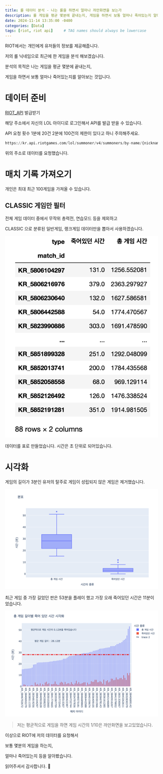 ```yaml
---
title: 롤 데이터 분석 - 나는 롤을 하면서 얼마나 까만화면을 보는가
description: 롤 게임을 평균 몇분에 끝내는지, 게임을 하면서 보통 얼마나 죽어있는지 알아보겠습니다.
date: 2024-11-14 13:35:00 -0400
categories: [Data]
tags: [riot, riot api]     # TAG names should always be lowercase
---
```

  
RIOT에서는 개인에게 유저들의 정보를 제공해줍니다.

저의 롤 닉네임으로 최근에 한 게임을 분석 해보겠습니다.

분석의 목적은 나는 게임을 평균 몇분에 끝내는지,

게임을 하면서 보통 얼마나 죽어있는지를 알아보는 것입니다.
  
# 데이터 준비
  
[RIOT_API](https://developer.riotgames.com) 발급받기

해당 주소에서 자신의 LOL 아이디로 로그인해서 API를 발급 받을 수 있습니다.
  
API 요청 횟수 1분에 20건 2분에 100건의 제한이 있다고 하니 주의해주세요.

```python
https://kr.api.riotgames.com/lol/summoner/v4/summoners/by-name/{nickname}?api_key={riot_token}
```

위의 주소로 데이터를 요청했습니다.
  
# 매치 기록 가져오기
 
개인은 최대 최근 100게임을 가져올 수 있습니다.
  
## CLASSIC 게임만 필터
전체 게임 데이터 중에서 무작위 총력전, 연습모드 등을 제외하고

CLASSIC 으로 분류된 일반게임, 랭크게임 데이터만을 뽑아서 사용하겠습니다.

![](/images/lolblackscreencheck/e37ab82f-4fd6-4a1e-819c-aa0a365e56f1-image.png)

데이터를 표로 만들었습니다.
시간은 초 단위로 되어있습니다.
  
 # 시각화
 게임의 길이가 3분인 유저의 탈주로 게임이 성립되지 않은 게임은 제거했습니다.
  
  ![](/images/lolblackscreencheck/b23688a0-e382-42eb-b277-b688da087887-image.png)

  최근 게임 중 가장 길었던 판은 53분을 플레이 했고
  가장 오래 죽어있던 시간은 11분이었습니다.

  ![](/images/lolblackscreencheck/ee5848ce-9d13-42b9-b54b-96c0b45bb826-image.png)

> 저는 평균적으로 게임을 하면 게임 시간의 1/10은 까만화면을 보고있었습니다.
  
이상으로 RIOT에 저의 데이터를 요청해서

보통 몇분의 게임을 하는지,

얼마나 죽어있는지 등을 알아봤습니다.

읽어주셔서 감사합니다. 🙂